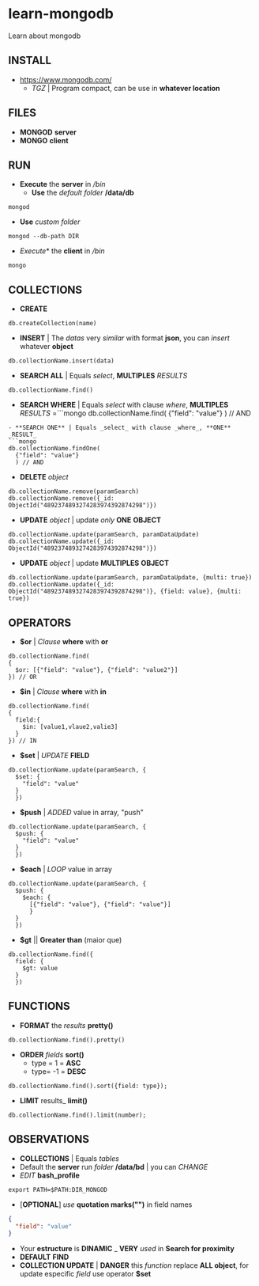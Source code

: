 # learn-mongodb
Learn about mongodb

## INSTALL
- https://www.mongodb.com/
  - _TGZ_ | Program compact, can be use in **whatever location**


## FILES
- **MONGOD** **server**
- **MONGO** **client**

## RUN
- **Execute** the **server** in _/bin_
  - **Use** the _default_ _folder_ **/data/db**
```shell
mongod
```
  - **Use** _custom_ _folder_
```shell
mongod --db-path DIR
```
- *Execute** the **client** in _/bin_
```shell
mongo
```

## COLLECTIONS
- **CREATE**
```mongo
db.createCollection(name)
```
- **INSERT** | The _datas_ very _similar_ with format **json**, you can _insert_ whatever **object**
```mongo
db.collectionName.insert(data)
```
- **SEARCH ALL** | Equals _select_, **MULTIPLES** _RESULTS_
```mongo
db.collectionName.find()
```
- **SEARCH WHERE** | Equals _select_ with clause _where_, **MULTIPLES** _RESULTS_
=```mongo
db.collectionName.find(
  {"field": "value"}
  ) // AND
```
- **SEARCH ONE** | Equals _select_ with clause _where_, **ONE** _RESULT_
```mongo
db.collectionName.findOne(
  {"field": "value"}
  ) // AND
```

- **DELETE** _object_
```mongo
db.collectionName.remove(paramSearch)
db.collectionName.remove({_id: ObjectId("4892374893274283974392874298")})
```
- **UPDATE** _object_ | update _only_ **ONE** **OBJECT**
```mongo
db.collectionName.update(paramSearch, paramDataUpdate)
db.collectionName.update({_id: ObjectId("4892374893274283974392874298")})
```
- **UPDATE** _object_ | update **MULTIPLES** **OBJECT**
```mongo
db.collectionName.update(paramSearch, paramDataUpdate, {multi: true})
db.collectionName.update({_id: ObjectId("4892374893274283974392874298")}, {field: value}, {multi: true})
```




## OPERATORS
- **$or** | _Clause_ **where** with **or**
```mongo
db.collectionName.find(
{
  $or: [{"field": "value"}, {"field": "value2"}]
}) // OR
```
- **$in** | _Clause_ **where** with **in**
```mongo
db.collectionName.find(
{
  field:{
    $in: [value1,vlaue2,valie3]
  }
}) // IN
```
- **$set** | _UPDATE_ **FIELD**
```mongo
db.collectionName.update(paramSearch, {
  $set: {
    "field": "value"
  }
  })
```
- **$push** | _ADDED_ value in array, "push"
```mongo
db.collectionName.update(paramSearch, {
  $push: {
    "field": "value"
  }
  })
```
- **$each** | _LOOP_ value in array
```mongo
db.collectionName.update(paramSearch, {
  $push: {
    $each: {
      [{"field": "value"}, {"field": "value"}]
      }
  }
  })
```
- **$gt** || **Greater than** (maior que)
```mongo
db.collectionName.find({
  field: {
    $gt: value
  }
  })
```

## FUNCTIONS
- **FORMAT** the _results_ **pretty()**
```
db.collectionName.find().pretty()
```
- **ORDER** _fields_ **sort()**
  - type = 1 = **ASC**
  - type= -1 = **DESC**
```
db.collectionName.find().sort({field: type});
```
- **LIMIT** results_ **limit()**
```
db.collectionName.find().limit(number);
```


## OBSERVATIONS
- **COLLECTIONS** | Equals _tables_
- Default the **server** run _folder_ **/data/bd** | you can _CHANGE_
- _EDIT_ **bash_profile**
```vim
export PATH=$PATH:DIR_MONGOD
```
- [**OPTIONAL**] _use_ **quotation marks("")** in field names
```json
{
  "field": "value"
}
```
- Your **estructure** is **DINAMIC**
_ **VERY** _used_ in **Search for proximity**
- **DEFAULT** **FIND**
- **COLLECTION UPDATE** | **DANGER** this _function_ replace **ALL object**, for update especific _field_ use operator **$set**
